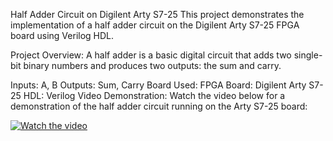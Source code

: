 Half Adder Circuit on Digilent Arty S7-25
This project demonstrates the implementation of a half adder circuit on the Digilent Arty S7-25 FPGA board using Verilog HDL.

Project Overview:
A half adder is a basic digital circuit that adds two single-bit binary numbers and produces two outputs: the sum and carry.

Inputs: A, B
Outputs: Sum, Carry
Board Used:
FPGA Board: Digilent Arty S7-25
HDL: Verilog
Video Demonstration:
Watch the video below for a demonstration of the half adder circuit running on the Arty S7-25 board:


[![Watch the video](https://img.youtube.com/vi/QXrYmvWNc4s/0.jpg)](https://youtu.be/QXrYmvWNc4s?si=wu-nfDYhmigj8J_W)
